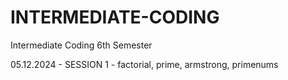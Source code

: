 # INTERMEDIATE-CODING
Intermediate Coding 6th Semester

05.12.2024 - SESSION 1 - factorial, prime, armstrong, primenums
